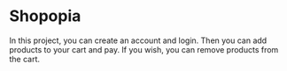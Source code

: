 # Shopopia
In this project, you can create an account and login. Then you can add products to your cart and pay. If you wish, you can remove products from the cart.
